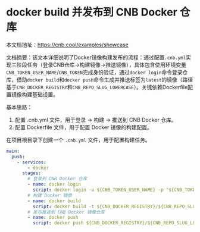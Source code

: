 # docker build 并发布到 CNB Docker 仓库

本文档地址：https://cnb.cool/examples/showcase

文档摘要：该文本详细说明了Docker镜像构建发布的流程：通过配置`.cnb.yml`实现三阶段任务（登录CNB仓库→构建镜像→推送镜像），具体包含使用环境变量`CNB_TOKEN_USER_NAME`/`CNB_TOKEN`完成身份验证，通过`docker login`命令登录仓库，借助`docker build`和`docker push`命令生成并推送标签为`latest`的镜像（路径基于`CNB_DOCKER_REGISTRY`和`CNB_REPO_SLUG_LOWERCASE`）。关键依赖Dockerfile配置镜像构建基础设置。

基本思路：
1. 配置 .cnb.yml 文件，用于登录 -> 构建 -> 推送到 CNB Docker 仓库。
2. 配置 Dockerfile 文件，用于配置 Docker 镜像的构建配置。

在项目根目录下创建一个 `.cnb.yml` 文件，用于配置构建任务。
```yaml
main:
  push:
    - services:
        - docker
      stages:
        # 登录到 CNB Docker 仓库
        - name: docker login
          script: docker login -u ${CNB_TOKEN_USER_NAME} -p "${CNB_TOKEN}" ${CNB_DOCKER_REGISTRY}
        # 构建 Docker 镜像
        - name: docker build
          script: docker build -t ${CNB_DOCKER_REGISTRY}/${CNB_REPO_SLUG_LOWERCASE}:latest .
        # 发布推送到 CNB Docker 镜像仓库
        - name: docker push
          script: docker push ${CNB_DOCKER_REGISTRY}/${CNB_REPO_SLUG_LOWERCASE}:latest

```